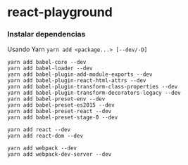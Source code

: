 # react-playground
### Instalar dependencias
Usando Yarn `yarn add <package...> [--dev/-D]`

```
yarn add babel-core --dev
yarn add babel-loader --dev
yarn add babel-plugin-add-module-exports --dev
yarn add babel-plugin-react-html-attrs --dev
yarn add babel-plugin-transform-class-properties --dev
yarn add babel-plugin-transform-decorators-legacy --dev
yarn add babel-preset-env --dev
yarn add babel-preset-es2015 --dev
yarn add babel-preset-react --dev
yarn add babel-preset-stage-0 --dev

yarn add react --dev
yarn add react-dom --dev

yarn add webpack --dev
yarn add webpack-dev-server --dev

```
